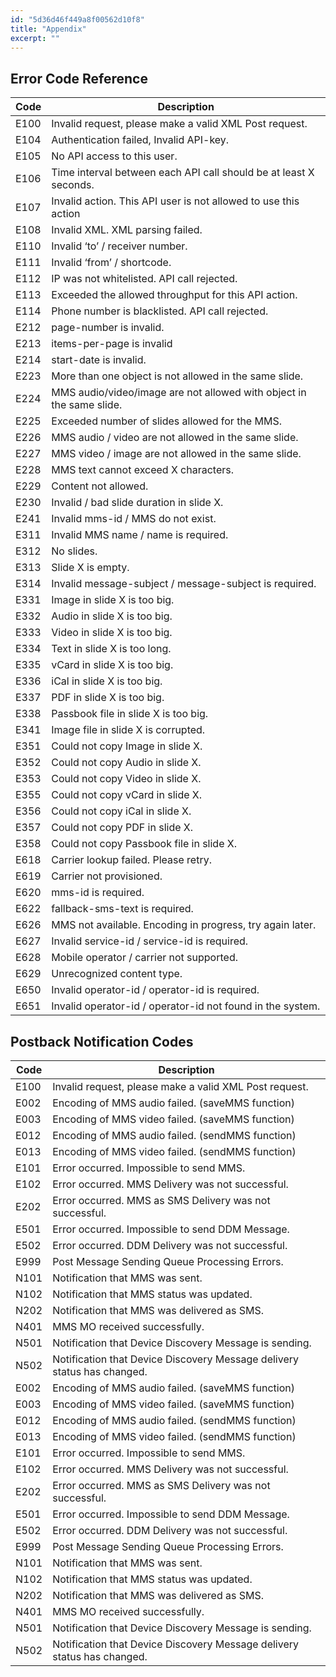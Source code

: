 ```yaml
---
id: "5d36d46f449a8f00562d10f8"
title: "Appendix"
excerpt: ""
---
```

## Error Code Reference

|   Code       |            Description                                                          |
| -------- | -------------------------------------------------------------------- |
| E100     | Invalid request, please make a valid XML Post request.               |
| E104     | Authentication failed, Invalid API-key.                              |
| E105     | No API access to this user.                                          |
| E106     | Time interval between each API call should be at least X seconds.    |
| E107     | Invalid action. This API user is not allowed to use this action      |
| E108     | Invalid XML. XML parsing failed.                                     |
| E110     | Invalid ‘to’ / receiver number.                                      |
| E111     | Invalid ‘from’ / shortcode.                                          |
| E112     | IP was not whitelisted. API call rejected.                           |
| E113     | Exceeded the allowed throughput for this API action.                 |
| E114     | Phone number is blacklisted. API call rejected.                      |
| E212     | page-number is invalid.                                              |
| E213     | items-per-page is invalid                                            |
| E214     | start-date is invalid.                                               |
| E223     | More than one object is not allowed in the same slide.               |
| E224     | MMS audio/video/image are not allowed with object in the same slide. |
| E225     | Exceeded number of slides allowed for the MMS.                       |
| E226     | MMS audio / video are not allowed in the same slide.                 |
| E227     | MMS video / image are not allowed in the same slide.                 |
| E228     | MMS text cannot exceed X characters.                                 |
| E229     | Content not allowed.                                                 |
| E230     | Invalid / bad slide duration in slide X.                             |
| E241     | Invalid mms-id / MMS do not exist.                                   |
| E311     | Invalid MMS name / name is required.                                 |
| E312     | No slides.                                                           |
| E313     | Slide X is empty.                                                    |
| E314     | Invalid message-subject / message-subject is required.               |
| E331     | Image in slide X is too big.                                         |
| E332     | Audio in slide X is too big.                                         |
| E333     | Video in slide X is too big.                                         |
| E334     | Text in slide X is too long.                                         |
| E335     | vCard in slide X is too big.                                         |
| E336     | iCal in slide X is too big.                                          |
| E337     | PDF in slide X is too big.                                           |
| E338     | Passbook file in slide X is too big.                                 |
| E341     | Image file in slide X is corrupted.                                  |
| E351     | Could not copy Image in slide X.                                     |
| E352     | Could not copy Audio in slide X.                                     |
| E353     | Could not copy Video in slide X.                                     |
| E355     | Could not copy vCard in slide X.                                     |
| E356     | Could not copy iCal in slide X.                                      |
| E357     | Could not copy PDF in slide X.                                       |
| E358     | Could not copy Passbook file in slide X.                             |
| E618     | Carrier lookup failed. Please retry.                                 |
| E619     | Carrier not provisioned.                                             |
| E620     | mms-id is required.                                                  |
| E622     | fallback-sms-text is required.                                       |
| E626     | MMS not available. Encoding in progress, try again later.            |
| E627     | Invalid service-id / service-id is required.                         |
| E628     | Mobile operator / carrier not supported.                             |
| E629     | Unrecognized content type.                                           |
| E650     | Invalid operator-id / operator-id is required.                       |
| E651     | Invalid operator-id / operator-id not found in the system.           |

## Postback Notification Codes

|    Code      |        Description                                                                 |
| -------- | ----------------------------------------------------------------------- |
| E100     | Invalid request, please make a valid XML Post request.                  |
| E002     | Encoding of MMS audio failed. (saveMMS function)                        |
| E003     | Encoding of MMS video failed. (saveMMS function)                        |
| E012     | Encoding of MMS audio failed. (sendMMS function)                        |
| E013     | Encoding of MMS video failed. (sendMMS function)                        |
| E101     | Error occurred. Impossible to send MMS.                                 |
| E102     | Error occurred. MMS Delivery was not successful.                        |
| E202     | Error occurred. MMS as SMS Delivery was not successful.                  |
| E501     | Error occurred. Impossible to send DDM Message.                         |
| E502     | Error occurred. DDM Delivery was not successful.                        |
| E999     | Post Message Sending Queue Processing Errors.                           |
| N101     | Notification that MMS was sent.                                         |
| N102     | Notification that MMS status was updated.                               |
| N202     | Notification that MMS was delivered as SMS.                             |
| N401     | MMS MO received successfully.                                           |
| N501     | Notification that Device Discovery Message is sending.                  |
| N502     | Notification that Device Discovery Message delivery status has changed. |
| E002     | Encoding of MMS audio failed. (saveMMS function)                        |
| E003     | Encoding of MMS video failed. (saveMMS function)                        |
| E012     | Encoding of MMS audio failed. (sendMMS function)                        |
| E013     | Encoding of MMS video failed. (sendMMS function)                        |
| E101     | Error occurred. Impossible to send MMS.                                 |
| E102     | Error occurred. MMS Delivery was not successful.                        |
| E202     | Error occurred. MMS as SMS Delivery was not successful.                  |
| E501     | Error occurred. Impossible to send DDM Message.                         |
| E502     | Error occurred. DDM Delivery was not successful.                        |
| E999     | Post Message Sending Queue Processing Errors.                           |
| N101     | Notification that MMS was sent.                                         |
| N102     | Notification that MMS status was updated.                               |
| N202     | Notification that MMS was delivered as SMS.                             |
| N401     | MMS MO received successfully.                                           |
| N501     | Notification that Device Discovery Message is sending.                  |
| N502     | Notification that Device Discovery Message delivery status has changed. |